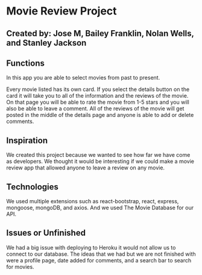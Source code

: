 # Movie Review Project


## Created by: Jose M, Bailey Franklin, Nolan Wells, and Stanley Jackson


## Functions
In this app you are able to select movies from past to present.


Every movie listed has its own card. If you select the details button on the card it will take you to all of the information and the reviews of the movie. On that page you will be able to rate the movie from 1-5 stars and you will also be able to leave a comment. All of the reviews of the movie will get posted in the middle of the details page and anyone is able to add or delete comments.

## Inspiration
We created this project because we wanted to see how far we have come as developers. We thought it would be interesting if we could make a movie review app that allowed anyone to leave a review on any movie.

## Technologies
We used multiple extensions such as react-bootstrap, react, express, mongoose, mongoDB, and axios. And we used The Movie Database for our API.

## Issues or Unfinished
We had a big issue with deploying to Heroku it would not allow us to connect to our database. The ideas that we had but we are not finished with were a profile page, date added for comments, and a search bar to search for movies.


